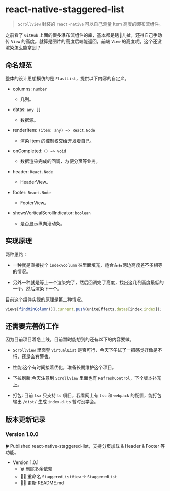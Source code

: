 # react-native-staggered-list

> `ScrollView` 封装的 `react-native` 可以自己测量 Item 高度的瀑布流组件。

之前看了 `GitHub` 上面的很多瀑布流组件的库，基本都是瞎🐔儿扯，还得自己手动传 `View` 的高度。就算是图片的高度后端能返回，前端 `View` 的高度呢，这个还没渲染怎么能拿到？


## 命名规范

整体的设计思想模仿的是 `FlastList`，提供以下内容的自定义。

- columns: `number`

  - 几列。

- datas: `any []`

  - 数据源。

- renderItem: `(item: any) => React.Node`

  - 渲染 Item 的控制权交给开发着自己。

- onCompleted: `() => void`

  - 数据渲染完成的回调，方便分页等业务。

- header: `React.Node`

  - HeaderView。

- footer: `React.Node`

  - FooterView。

- showsVerticalScrollIndicator: `boolean`
  - 是否显示纵向滚动条。

## 实现原理

两种思路：
- 一种就是直接挨个 `index%column` 往里面填充，适合左右两边高度差不多相等的情况。

- 另外一种就是等上一个渲染完了，然后回调完了高度，找出这几列高度最低的一个，然后渲染下一个。

目前这个组件实现的原理是第二种情况。

``` javascript
views[findMinColumn()].current.push(uniteEffects.datas[index.index]);
```


## 还需要完善的工作

因为目前项目着急上线，目前暂时能想到的还有以下的内容要做。

- `ScrollView` 里面套 `VirtualList` 是否可行，今天下午试了一把感觉好像是不行，还是会有警告。

- 性能:这个有时间接着优化，准备长期维护这个项目。

- 下拉刷新:今天注意到 `ScrollView` 里面也有 `RefreshControl`，下个版本补充上。

- 打包: 目前 `tsx` 只支持 `ts` 項目，我看网上有 `tsc` 和 `webpack` 的配置，能打包输出 `/dist/` 生成 `index.d.ts` 暂时没学会。

## 版本更新记录

### Version 1.0.0

🍀 Published react-native-staggered-list，支持分页加载 & Header & Footer 等功能。

- Version 1.0.1
  - 🗑 删除多余依赖
  - ✍🏻 重命名 `StaggeredListView` → `StaggeredList` 
  - ✍🏻 更新 README.md